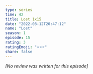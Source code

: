 ```yaml
---
type: series
time: 42
title: Lost 1x15
date: "2022-08-12T20:47:12"
name: "Lost"
season: 1
episode: 15
rating: 3
ratingEmoji: "⭐️⭐️⭐️"
share: false
---
```


*[No review was written for this episode]*
